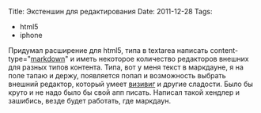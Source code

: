 Title: Экстеншин для редактирования
Date: 2011-12-28
Tags: 
  - html5
  - iphone

<div class="text">Придумал расширение для html5, типа в textarea написать content-type="<a href="http://ru.wikipedia.org/wiki/Markdown">markdown</a>" и иметь некоторое количество редакторов внешних для разных типов контента. Типа, вот у меня текст в маркдауне, я на поле тапаю и держу, появляется попап и возможность выбрать внешний редактор, который умеет <a href="http://ru.wikipedia.org/wiki/WYSIWYG">визивиг</a> и другие сладости. Было бы круто и не надо было бы свой апп писать. Написал такой хендлер и зашибись, везде будет работать, где маркдаун.</div>